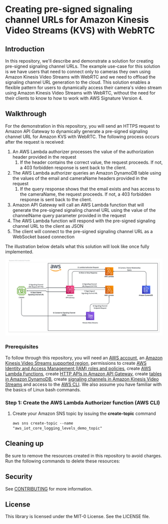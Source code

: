 # Creating pre-signed signaling channel URLs for Amazon Kinesis Video Streams (KVS) with WebRTC

## Introduction
In this repository, we'll describe and demonstrate a solution for creating pre-signed signaling channel URLs. The example use-case for this solution is we have users that need to connect only to cameras they own using Amazon Kinesis Video Streams with WebRTC and we need to offload the signaling channel URL generation to the cloud. This solution enables a flexible pattern for users to dynamically access their camera's video stream using Amazon Kinesis Video Streams with WebRTC, without the need for their clients to know to how to work with AWS Signature Version 4.

## Walkthrough
For the demonstration in this repository, you will send an HTTPS request to Amazon API Gateway to dynamically generate a pre-signed signaling channel URL for Amazon KVS with WebRTC. The following process occurs after the request is received:
1. An AWS Lambda authorizer processes the value of the authorization header provided in the request
   1. If the header contains the correct value, the request proceeds. If not, a 403 forbidden response is sent back to the client.
2. The AWS Lambda authorizer queries an Amazon DynamoDB table using the values of the email and cameraName headers provided in the request
   1. If the query response shows that the email exists and has access to the cameraName, the request proceeds. If not, a 403 forbidden response is sent back to the client.
3. Amazon API Gateway will call an AWS Lambda function that will generate the pre-signed signaling channel URL using the value of the channelName query parameter provided in the request
4. The AWS Lambda function will respond with the pre-signed signaling channel URL to the client as JSON
5. The client will connect to the pre-signed signaling channel URL as a WebSocket based connection 

The illustration below details what this solution will look like once fully implemented.

<img src="./assets/Solution%20Overview.png" />

<br /> 

### Prerequisites
To follow through this repository, you will need an <a href="https://console.aws.amazon.com/" >AWS account</a>, an <a href="https://aws.amazon.com/about-aws/global-infrastructure/regional-product-services/" >Amazon Kinesis Video Streams supported region</a>, permissions to create <a href="https://docs.aws.amazon.com/IAM/latest/UserGuide/id_roles.html" > AWS Identity and Access Management (IAM) roles and policies</a>, create <a href="https://docs.aws.amazon.com/lambda/latest/dg/getting-started.html#getting-started-create-function"> AWS Lambda Functions</a>, create <a href="https://docs.aws.amazon.com/apigateway/latest/developerguide/api-gateway-http-tutorials.html"> HTTP APIs in Amazon API Gateway</a>, create <a href="https://docs.aws.amazon.com/amazondynamodb/latest/developerguide/getting-started-step-1.html"> tables in Amazon DynamoDB</a>, create <a href="https://docs.aws.amazon.com/kinesisvideostreams-webrtc-dg/latest/devguide/gs-createchannel.html"> signaling channels in Amazon Kinesis Video Streams</a> and access to the <a href="https://aws.amazon.com/cli/">AWS CLI</a>. We also assume you have familiar with the basics of Linux bash commands.


### Step 1: Create the AWS Lambda Authorizer function (AWS CLI)
1. Create your Amazon SNS topic by issuing the <b>create-topic</b> command
    ```   
    aws sns create-topic --name "aws_iot_core_logging_levels_demo_topic"
    ```
## Cleaning up
Be sure to remove the resources created in this repository to avoid charges. Run the following commands to delete these resources:

## Security

See [CONTRIBUTING](CONTRIBUTING.md#security-issue-notifications) for more information.

## License

This library is licensed under the MIT-0 License. See the LICENSE file.

